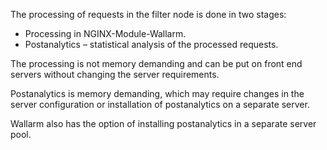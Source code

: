 The processing of requests in the filter node is done in two stages:

* Processing in NGINX-Module-Wallarm.
* Postanalytics – statistical analysis of the processed requests.

The processing is not memory demanding and can be put on front end servers without changing the server requirements.

Postanalytics is memory demanding, which may require changes in the server configuration or installation of postanalytics on a separate server.

Wallarm also has the option of installing postanalytics in a separate server pool.

